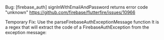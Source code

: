 Bug: [firebase_auth] signInWithEmailAndPassword returns error code "unknown"
https://github.com/firebase/flutterfire/issues/10966


Temporary Fix:
Use the parseFirebaseAuthExceptionMessage function
It is a regex that will extract the code of a FirebaseAuthException from the exception message: